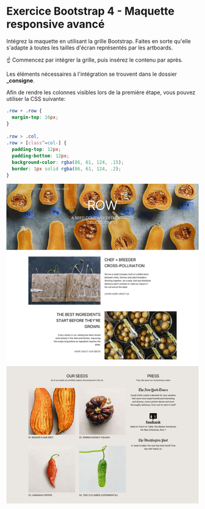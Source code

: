 # Exercice Bootstrap 4 - Maquette responsive avancé

Intégrez la maquette en utilisant la grille Bootstrap. Faites en sorte qu'elle s'adapte à toutes les tailles d'écran représentés par les artboards.

☝️ Commencez par intégrer la grille, puis insérez le contenu par après.

Les éléments nécessaires à l'intégration se trouvent dans le dossier **\_consigne**.

Afin de rendre les colonnes visibles lors de la première étape, vous pouvez utiliser la CSS suivante:

```CSS
.row + .row {
  margin-top: 16px;
}

.row > .col,
.row > [class^=col-] {
  padding-top: 12px;
  padding-bottom: 12px;
  background-color: rgba(86, 61, 124, .15);
  border: 1px solid rgba(86, 61, 124, .2);
}
```

![](_consigne/maquette@1x.png)
